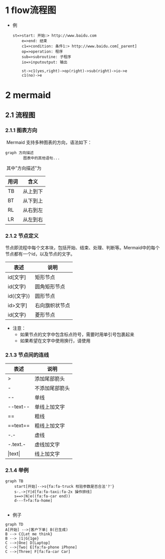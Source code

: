 # 1 flow流程图

- 例

  ```flow
  st=>start: 开始:> http://www.baidu.com
      e=>end: 结束
      c1=>condition: 条件1:> http://www.baidu.com[_parent]
      op=>operation: 程序
      sub=>subroutine: 子程序
      io=>inputoutput: 输出
  
      st->c1(yes,right)->op(right)->sub(right)->io->e
      c1(no)->e
  ```

  

# 2 mermaid

## 2.1 流程图

### 2.1.1 图表方向

​	Mermaid 支持多种图表的方向，语法如下：

~~~
graph 方向描述
		图表中的其他语句...
~~~

​	其中"方向描述"为

| 用词 | 含义     |
| ---- | -------- |
| TB   | 从上到下 |
| BT   | 从下到上 |
| RL   | 从右到左 |
| LR   | 从左到右 |

### 2.1.2 节点定义

​	节点即流程中每个文本块，包括开始、结束、处理、判断等。Mermaid中的每个节点都有一个id，以及节点的文字。

| 表述       | 说明           |
| ---------- | -------------- |
| id[文字]   | 矩形节点       |
| id(文字)   | 圆角矩形节点   |
| id((文字)) | 圆形节点       |
| id>文字]   | 右向旗帜状节点 |
| id{文字}   | 菱形节点       |

- 注意：
  - 如果节点的文字中包含标点符号，需要时用单引号包裹起来
  - 如果希望在文字中使用换行，请使用

### 2.1.3 节点间的连线

| 表述       | 说明           |
| ---------- | -------------- |
| >          | 添加尾部箭头   |
| -          | 不添加尾部箭头 |
| --         | 单线           |
| \-\-text-- | 单线上加文字   |
| ==         | 粗线           |
| ==text==   | 粗线上加文字   |
| -.-        | 虚线           |
| -.text.-   | 虚线加文字     |
| \|text\|   | 线上加文字     |

### 2.1.4 举例

~~~mermaid
graph TB
	start[开始]-->s{fa:fa-truck 校验参数是否合法'?'}
	s-.->|Y|d[fa:fa-taxi:fa-2x 操作排线]
	s==>|N|e((fa:fa-car end))
	d---f>fa:fa-home]
	
~~~







- 例子

```mermaid
graph TD
A[开始] -->|客户下单| B(已生成)
B --> C{Let me think}
B --> |1|G{1ge}
C -->|One| D[Laptop]
C -->|Two| E[fa:fa-phone iPhone]
C -->|Three| F[fa:fa-car Car]
```

